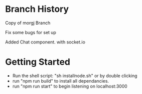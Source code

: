 # Branch History

Copy of morgj Branch

Fix some bugs for set up

Added Chat component. with socket.io

# Getting Started
* Run the shell script: "sh installnode.sh" or by double clicking
* run "npm run build" to install all dependancies.
* run "npm run start" to begin listening on localhost:3000
